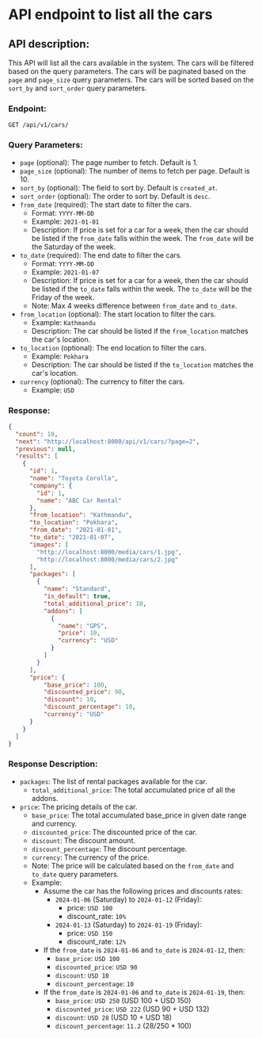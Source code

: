 # API endpoint to list all the cars

## API description: 
This API will list all the cars available in the system. The cars will be filtered based on the query parameters. The cars will be paginated based on the `page` and `page_size` query parameters. The cars will be sorted based on the `sort_by` and `sort_order` query parameters.

### Endpoint: 
`GET /api/v1/cars/`

### Query Parameters:
- `page` (optional): The page number to fetch. Default is 1.
- `page_size` (optional): The number of items to fetch per page. Default is 10.
- `sort_by` (optional): The field to sort by. Default is `created_at`.
- `sort_order` (optional): The order to sort by. Default is `desc`.
- `from_date` (required): The start date to filter the cars.
  - Format: `YYYY-MM-DD`
  - Example: `2021-01-01`
  - Description: If price is set for a car for a week, then the car should be listed if the `from_date` falls within the week. The `from_date` will be the Saturday of the week.
- `to_date` (required): The end date to filter the cars.
  - Format: `YYYY-MM-DD`
  - Example: `2021-01-07`
  - Description: If price is set for a car for a week, then the car should be listed if the `to_date` falls within the week. The `to_date` will be the Friday of the week. 
  - Note: Max 4 weeks difference between `from_date` and `to_date`.
- `from_location` (optional): The start location to filter the cars.
  - Example: `Kathmandu`
  - Description: The car should be listed if the `from_location` matches the car's location.
- `to_location` (optional): The end location to filter the cars.
  - Example: `Pokhara`
  - Description: The car should be listed if the `to_location` matches the car's location.
- `currency` (optional): The currency to filter the cars.
  - Example: `USD`

### Response:
```json
{
  "count": 10,
  "next": "http://localhost:8000/api/v1/cars/?page=2",
  "previous": null,
  "results": [
    {
      "id": 1,
      "name": "Toyota Corolla",
      "company": {
        "id": 1,
        "name": "ABC Car Rental"
      },
      "from_location": "Kathmandu",
      "to_location": "Pokhara",
      "from_date": "2021-01-01",
      "to_date": "2021-01-07",
      "images": [
        "http://localhost:8000/media/cars/1.jpg",
        "http://localhost:8000/media/cars/2.jpg"
      ],
      "packages": [
        {
          "name": "Standard",
          "is_default": true,
          "total_additional_price": 10,
          "addons": [
            {
              "name": "GPS",
              "price": 10,
              "currency": "USD"
            }
          ]
        }
      ],
      "price": {
          "base_price": 100,
          "discounted_price": 90,
          "discount": 10,
          "discount_percentage": 10,
          "currency": "USD"
      }
    }
  ]
}
```

### Response Description:
- `packages`: The list of rental packages available for the car.
  - `total_additional_price`: The total accumulated price of all the addons.
- `price`: The pricing details of the car.
  - `base_price`: The total accumulated base_price in given date range and currency.
  - `discounted_price`: The discounted price of the car.
  - `discount`: The discount amount.
  - `discount_percentage`: The discount percentage.
  - `currency`: The currency of the price.
  - Note: The price will be calculated based on the `from_date` and `to_date` query parameters.
  - Example: 
    - Assume the car has the following prices and discounts rates:
      - `2024-01-06` (Saturday) to `2024-01-12` (Friday): 
        - price: `USD 100`
        - discount_rate: `10%`
      - `2024-01-13` (Saturday) to `2024-01-19` (Friday):
        - price: `USD 150`
        - discount_rate: `12%`
    - If the `from_date` is `2024-01-06` and `to_date` is `2024-01-12`, then:
      - `base_price`: `USD 100`
      - `discounted_price`: `USD 90`
      - `discount`: `USD 10`
      - `discount_percentage`: `10`
    - If the `from_date` is `2024-01-06` and `to_date` is `2024-01-19`, then:
      - `base_price`: `USD 250` (USD 100 + USD 150)
      - `discounted_price`: `USD 222` (USD 90 + USD 132)
      - `discount`: `USD 28` (USD 10 + USD 18)
      - `discount_percentage`: `11.2` (28/250 * 100)